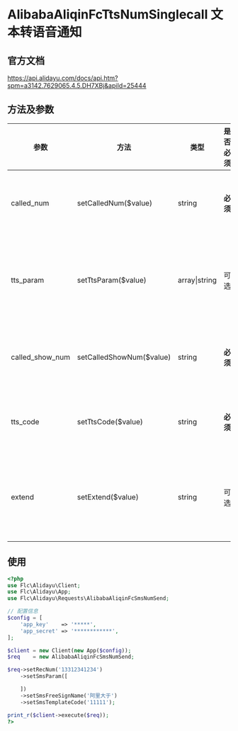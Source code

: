 # AlibabaAliqinFcTtsNumSinglecall 文本转语音通知

## 官方文档

https://api.alidayu.com/docs/api.htm?spm=a3142.7629065.4.5.DH7XBj&apiId=25444

## 方法及参数

|参数|方法|类型|是否必须|默认值|说明|
|----|----|----|----|----|----|
|called_num|setCalledNum($value)|string|**必须**| |设置被叫号码|
|tts_param|setTtsParam($value)|array&#124;string|可选| |设置内容模板参数|
|called_show_num|setCalledShowNum($value)|string|**必须**| |设置被叫号显|
|tts_code|setTtsCode($value)|string|**必须**| |设置TTS模板ID|
|extend|setExtend($value)|string|可选| |设置公共回传参数|

## 使用

```php
<?php
use Flc\Alidayu\Client;
use Flc\Alidayu\App;
use Flc\Alidayu\Requests\AlibabaAliqinFcSmsNumSend;

// 配置信息
$config = [
    'app_key'    => '*****',
    'app_secret' => '************',
];

$client = new Client(new App($config));
$req    = new AlibabaAliqinFcSmsNumSend;

$req->setRecNum('13312341234')
    ->setSmsParam([

    ])
    ->setSmsFreeSignName('阿里大于')
    ->setSmsTemplateCode('11111');

print_r($client->execute($req));
?>
```
